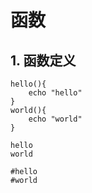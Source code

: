 # 函数

## 1. 函数定义

```shell
hello(){
    echo "hello"
}
world(){
    echo "world"
}

hello
world

#hello
#world
```

